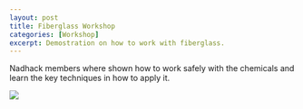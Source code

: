 ```yaml
---
layout: post
title: Fiberglass Workshop
categories: [Workshop]
excerpt: Demostration on how to work with fiberglass.
---
```


Nadhack members where shown how to work safely with the chemicals and learn the key techniques in how to apply it. 

![](/nhsite/images/fibwks.png)
